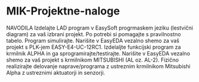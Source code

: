 # MIK-Projektne-naloge

NAVODILA
Izdelajte LAD program v EasySoft progrmaskem jeziku (lestvični diagram) za vaš izbrani projekt. Po potrebi si pomagajte s pravilnostno tabelo. Program simulirajte. 
Narišite v EasyEDA vezalno shemo za vaš projekt s PLK-jem  EASY-E4-UC-12RC1. 
Izdelaljte funkcijski program za krmilnik ALPHA in ga sprogramirajte/testirajte. 
Narišite v EasyEDA vezalno shemo za vaš projekt s krmilnikom MITSUBISHI (AL oz. AL-2). 
Fizično realizirajte delovanje naprave/programa z ustreznim krmilnikom Mitsubishi Alpha z ustreznimi aktuatorji in senzorji.
 
